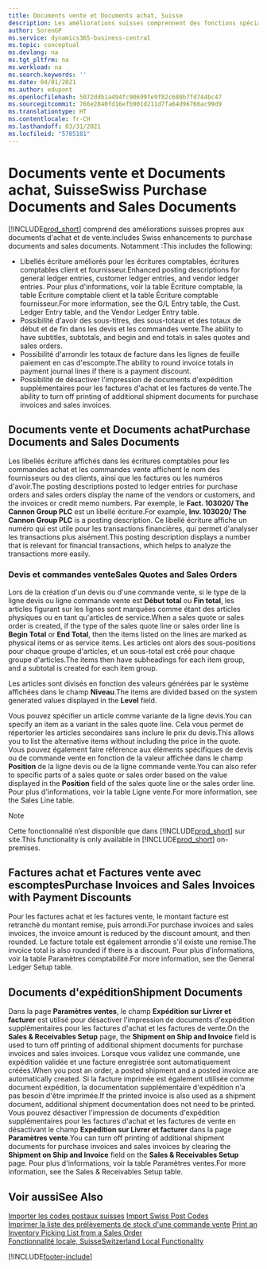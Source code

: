 ```yaml
---
title: Documents vente et Documents achat, Suisse
description: Les améliorations suisses comprennent des fonctions spéciales propres aux documents d'achat et de vente.
author: SorenGP
ms.service: dynamics365-business-central
ms.topic: conceptual
ms.devlang: na
ms.tgt_pltfrm: na
ms.workload: na
ms.search.keywords: ''
ms.date: 04/01/2021
ms.author: edupont
ms.openlocfilehash: 5072ddb1a494fc90699fe9f82c680b7fd744bc47
ms.sourcegitcommit: 766e2840fd16efb901d211d7fa64d96766ac99d9
ms.translationtype: HT
ms.contentlocale: fr-CH
ms.lasthandoff: 03/31/2021
ms.locfileid: "5785181"
---
```

# <a name="swiss-purchase-documents-and-sales-documents"></a><span data-ttu-id="8e461-103">Documents vente et Documents achat, Suisse</span><span class="sxs-lookup"><span data-stu-id="8e461-103">Swiss Purchase Documents and Sales Documents</span></span>
[!INCLUDE[prod_short](../../includes/prod_short.md)] <span data-ttu-id="8e461-104">comprend des améliorations suisses propres aux documents d'achat et de vente.</span><span class="sxs-lookup"><span data-stu-id="8e461-104">includes Swiss enhancements to purchase documents and sales documents.</span></span> <span data-ttu-id="8e461-105">Notamment :</span><span class="sxs-lookup"><span data-stu-id="8e461-105">This includes the following:</span></span>  

- <span data-ttu-id="8e461-106">Libellés écriture améliorés pour les écritures comptables, écritures comptables client et fournisseur.</span><span class="sxs-lookup"><span data-stu-id="8e461-106">Enhanced posting descriptions for general ledger entries, customer ledger entries, and vendor ledger entries.</span></span> <span data-ttu-id="8e461-107">Pour plus d'informations, voir la table Écriture comptable, la table Écriture comptable client et la table Écriture comptable fournisseur.</span><span class="sxs-lookup"><span data-stu-id="8e461-107">For more information, see the G/L Entry table, the Cust. Ledger Entry table, and the Vendor Ledger Entry table.</span></span>  
- <span data-ttu-id="8e461-108">Possibilité d'avoir des sous-titres, des sous-totaux et des totaux de début et de fin dans les devis et les commandes vente.</span><span class="sxs-lookup"><span data-stu-id="8e461-108">The ability to have subtitles, subtotals, and begin and end totals in sales quotes and sales orders.</span></span>  
- <span data-ttu-id="8e461-109">Possibilité d'arrondir les totaux de facture dans les lignes de feuille paiement en cas d'escompte.</span><span class="sxs-lookup"><span data-stu-id="8e461-109">The ability to round invoice totals in payment journal lines if there is a payment discount.</span></span>  
- <span data-ttu-id="8e461-110">Possibilité de désactiver l'impression de documents d'expédition supplémentaires pour les factures d'achat et les factures de vente.</span><span class="sxs-lookup"><span data-stu-id="8e461-110">The ability to turn off printing of additional shipment documents for purchase invoices and sales invoices.</span></span>  

## <a name="purchase-documents-and-sales-documents"></a><span data-ttu-id="8e461-111">Documents vente et Documents achat</span><span class="sxs-lookup"><span data-stu-id="8e461-111">Purchase Documents and Sales Documents</span></span>  
<span data-ttu-id="8e461-112">Les libellés écriture affichés dans les écritures comptables pour les commandes achat et les commandes vente affichent le nom des fournisseurs ou des clients, ainsi que les factures ou les numéros d'avoir.</span><span class="sxs-lookup"><span data-stu-id="8e461-112">The posting descriptions posted to ledger entries for purchase orders and sales orders display the name of the vendors or customers, and the invoices or credit memo numbers.</span></span> <span data-ttu-id="8e461-113">Par exemple, le **Fact. 103020/ The Cannon Group PLC** est un libellé écriture.</span><span class="sxs-lookup"><span data-stu-id="8e461-113">For example, **Inv. 103020/ The Cannon Group PLC** is a posting description.</span></span> <span data-ttu-id="8e461-114">Ce libellé écriture affiche un numéro qui est utile pour les transactions financières, qui permet d'analyser les transactions plus aisément.</span><span class="sxs-lookup"><span data-stu-id="8e461-114">This posting description displays a number that is relevant for financial transactions, which helps to analyze the transactions more easily.</span></span>  

### <a name="sales-quotes-and-sales-orders"></a><span data-ttu-id="8e461-115">Devis et commandes vente</span><span class="sxs-lookup"><span data-stu-id="8e461-115">Sales Quotes and Sales Orders</span></span>  
<span data-ttu-id="8e461-116">Lors de la création d'un devis ou d'une commande vente, si le type de la ligne devis ou ligne commande vente est **Début total** ou **Fin total**, les articles figurant sur les lignes sont marquées comme étant des articles physiques ou en tant qu'articles de service.</span><span class="sxs-lookup"><span data-stu-id="8e461-116">When a sales quote or sales order is created, if the type of the sales quote line or sales order line is **Begin Total** or **End Total**, then the items listed on the lines are marked as physical items or as service items.</span></span> <span data-ttu-id="8e461-117">Les articles ont alors des sous-positions pour chaque groupe d'articles, et un sous-total est créé pour chaque groupe d'articles.</span><span class="sxs-lookup"><span data-stu-id="8e461-117">The items then have subheadings for each item group, and a subtotal is created for each item group.</span></span>  

<span data-ttu-id="8e461-118">Les articles sont divisés en fonction des valeurs générées par le système affichées dans le champ **Niveau**.</span><span class="sxs-lookup"><span data-stu-id="8e461-118">The items are divided based on the system generated values displayed in the **Level** field.</span></span>  

<span data-ttu-id="8e461-119">Vous pouvez spécifier un article comme variante de la ligne devis.</span><span class="sxs-lookup"><span data-stu-id="8e461-119">You can specify an item as a variant in the sales quote line.</span></span> <span data-ttu-id="8e461-120">Cela vous permet de répertorier les articles secondaires sans inclure le prix du devis.</span><span class="sxs-lookup"><span data-stu-id="8e461-120">This allows you to list the alternative items without including the price in the quote.</span></span> <span data-ttu-id="8e461-121">Vous pouvez également faire référence aux éléments spécifiques de devis ou de commande vente en fonction de la valeur affichée dans le champ **Position** de la ligne devis ou de la ligne commande vente.</span><span class="sxs-lookup"><span data-stu-id="8e461-121">You can also refer to specific parts of a sales quote or sales order based on the value displayed in the **Position** field of the sales quote line or the sales order line.</span></span> <span data-ttu-id="8e461-122">Pour plus d'informations, voir la table Ligne vente.</span><span class="sxs-lookup"><span data-stu-id="8e461-122">For more information, see the Sales Line table.</span></span>  

> [!NOTE]
> <span data-ttu-id="8e461-123">Cette fonctionnalité n’est disponible que dans [!INCLUDE[prod_short](../../includes/prod_short.md)] sur site.</span><span class="sxs-lookup"><span data-stu-id="8e461-123">This functionality is only available in [!INCLUDE[prod_short](../../includes/prod_short.md)] on-premises.</span></span>

## <a name="purchase-invoices-and-sales-invoices-with-payment-discounts"></a><span data-ttu-id="8e461-124">Factures achat et Factures vente avec escomptes</span><span class="sxs-lookup"><span data-stu-id="8e461-124">Purchase Invoices and Sales Invoices with Payment Discounts</span></span>  
<span data-ttu-id="8e461-125">Pour les factures achat et les factures vente, le montant facture est retranché du montant remise, puis arrondi.</span><span class="sxs-lookup"><span data-stu-id="8e461-125">For purchase invoices and sales invoices, the invoice amount is reduced by the discount amount, and then rounded.</span></span> <span data-ttu-id="8e461-126">Le facture totale est également arrondie s'il existe une remise.</span><span class="sxs-lookup"><span data-stu-id="8e461-126">The invoice total is also rounded if there is a discount.</span></span> <span data-ttu-id="8e461-127">Pour plus d'informations, voir la table Paramètres comptabilité.</span><span class="sxs-lookup"><span data-stu-id="8e461-127">For more information, see the General Ledger Setup table.</span></span>  

## <a name="shipment-documents"></a><span data-ttu-id="8e461-128">Documents d'expédition</span><span class="sxs-lookup"><span data-stu-id="8e461-128">Shipment Documents</span></span>  
<span data-ttu-id="8e461-129">Dans la page **Paramètres ventes**, le champ **Expédition sur Livrer et facturer** est utilisé pour désactiver l'impression de documents d'expédition supplémentaires pour les factures d'achat et les factures de vente.</span><span class="sxs-lookup"><span data-stu-id="8e461-129">On the **Sales & Receivables Setup** page, the **Shipment on Ship and Invoice** field is used to turn off printing of additional shipment documents for purchase invoices and sales invoices.</span></span> <span data-ttu-id="8e461-130">Lorsque vous validez une commande, une expédition validée et une facture enregistrée sont automatiquement créées.</span><span class="sxs-lookup"><span data-stu-id="8e461-130">When you post an order, a posted shipment and a posted invoice are automatically created.</span></span> <span data-ttu-id="8e461-131">Si la facture imprimée est également utilisée comme document expédition, la documentation supplémentaire d'expédition n'a pas besoin d'être imprimée.</span><span class="sxs-lookup"><span data-stu-id="8e461-131">If the printed invoice is also used as a shipment document, additional shipment documentation does not need to be printed.</span></span> <span data-ttu-id="8e461-132">Vous pouvez désactiver l'impression de documents d'expédition supplémentaires pour les factures d'achat et les factures de vente en désactivant le champ **Expédition sur Livrer et facturer** dans la page **Paramètres vente**.</span><span class="sxs-lookup"><span data-stu-id="8e461-132">You can turn off printing of additional shipment documents for purchase invoices and sales invoices by clearing the **Shipment on Ship and Invoice** field on the **Sales & Receivables Setup** page.</span></span> <span data-ttu-id="8e461-133">Pour plus d'informations, voir la table Paramètres ventes.</span><span class="sxs-lookup"><span data-stu-id="8e461-133">For more information, see the Sales & Receivables Setup table.</span></span>  

## <a name="see-also"></a><span data-ttu-id="8e461-134">Voir aussi</span><span class="sxs-lookup"><span data-stu-id="8e461-134">See Also</span></span>  
 <span data-ttu-id="8e461-135">[Importer les codes postaux suisses](how-to-import-swiss-post-codes.md) </span><span class="sxs-lookup"><span data-stu-id="8e461-135">[Import Swiss Post Codes](how-to-import-swiss-post-codes.md) </span></span>  
 <span data-ttu-id="8e461-136">[Imprimer la liste des prélèvements de stock d'une commande vente](how-to-print-an-inventory-picking-list-from-a-sales-order.md) </span><span class="sxs-lookup"><span data-stu-id="8e461-136">[Print an Inventory Picking List from a Sales Order](how-to-print-an-inventory-picking-list-from-a-sales-order.md) </span></span>  
 [<span data-ttu-id="8e461-137">Fonctionnalité locale, Suisse</span><span class="sxs-lookup"><span data-stu-id="8e461-137">Switzerland Local Functionality</span></span>](switzerland-local-functionality.md)


[!INCLUDE[footer-include](../../includes/footer-banner.md)]